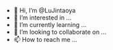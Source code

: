 - 👋 Hi, I’m @LuJintaoya
- 👀 I’m interested in ...
- 🌱 I’m currently learning ...
- 💞️ I’m looking to collaborate on ...
- 📫 How to reach me ...

<!---
LuJintaoya/LuJintaoya is a ✨ special ✨ repository because its `README.md` (this file) appears on your GitHub profile.
You can click the Preview link to take a look at your changes.
--->
